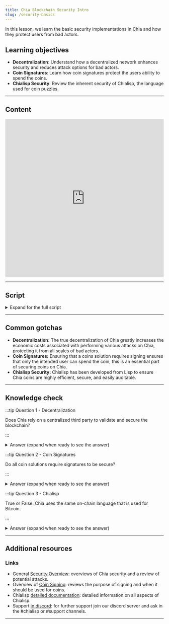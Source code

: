 ```yaml
---
title: Chia Blockchain Security Intro
slug: /security-basics
---
```


In this lesson, we learn the basic security implementations in Chia and how they protect users from bad actors.

## Learning objectives

- **Decentralization**: Understand how a decentralized network enhances security and reduces attack options for bad actors.
- **Coin Signatures**: Learn how coin signatures protect the users ability to spend the coins.
- **Chialisp Security**: Review the inherent security of Chialisp, the language used for coin puzzles.

***

## Content

<div class="videoWrapper">
<iframe width="100%" height="504" src="https://www.youtube.com/embed/CATI6OVHPAg" frameborder="0" allowfullscreen="allowfullscreen"></iframe>
</div>

***

## Script

<details>

<summary> Expand for the full script </summary>

00:00\
The Chia blockchain uses several layers of security.

00:10\
The first the inherent security that comes from decentralization. By following a consensus method that prioritizes decentralization,

00:20\
the network ensures that the new blocks being formed are not manipulated by bad actors. There is no need to have a trusted third party to validate transactions, as the network as a whole will weed out anything non-valid.

00:30\
To secure transactions, we use signatures to protect the coins. In order to make sure that a transaction hasn’t been altered,

00:40\
every spend bundle (the packet of information about a transaction that gets sent out to nodes) contains an aggregated signature that will only match if the underlying information is unaltered.

00:50\
In addition, a common condition included in the coin is a required signature to spend, preventing anyone but the authorized party from using the coin.

01:00\
Additionally, the language used to create "smart coins" is a custom flavor of Lisp called "Chialisp" that is designed to be highly efficient, secure, and easily auditable

01:10\
so you can be sure about what exactly a coin is going to do when it is spent.

01:20

</details>

***

## Common gotchas

- **Decentralization:** The true decentralization of Chia greatly increases the economic costs associated with performing various attacks on Chia, protecting it from all scales of bad actors.
- **Coin Signatures:** Ensuring that a coins solution requires signing ensures that only the intended user can spend the coin, this is an essential part of securing coins on Chia.
- **Chialisp Security:** Chialisp has been developed from Lisp to ensure Chia coins are highly efficient, secure, and easily auditable.

***

## Knowledge check

:::tip Question 1 - Decentralization

Does Chia rely on a centralized third party to validate and secure the blockchain?

:::

<details>

<summary> Answer (expand when ready to see the answer)  </summary>

No, Chia is truly decentralized and its network ensures security and block validity through the established consensus mechanism.

</details>

:::tip Question 2 - Coin Signatures

Do all coin solutions require signatures to be secure?

:::

<details>

<summary> Answer (expand when ready to see the answer)  </summary>

No, while coin signatures are highly recommended for securing coins they are not required and Chialisp operators provide alternatives for securing coins.
Note - if building coin puzzles that do not require signed solutions be very attentive to all possible exploits, some of which are documented [here](https://chialisp.com/common_issues).

</details>

:::tip Question 3 - Chialisp

True or False: Chia uses the same on-chain language that is used for Bitcoin.

:::

<details>

<summary> Answer (expand when ready to see the answer) </summary>

False, a custom-developed flavor of Lisp called Chialisp was developed to be used for the Chia blockchain.

</details>

***

## Additional resources

### Links

- General [Security Overview](https://docs.chia.net/coin-set-security): overviews of Chia security and a review of potential attacks.
- Overview of [Coin Signing](https://docs.chia.net/coin-set-security/#signing): reviews the purpose of signing and when it should be used for coins.
- Chialisp [detailed documentation](https://chialisp.com/): detailed information on all aspects of Chialisp.
- Support [in discord](https://discord.gg/chia): for further support join our discord server and ask in the #chialisp or #support channels.

***
